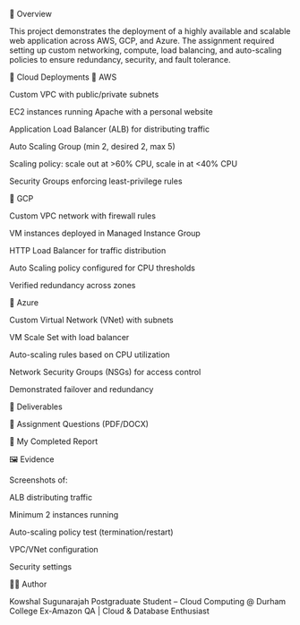 📌 Overview

This project demonstrates the deployment of a highly available and scalable web application across AWS, GCP, and Azure.
The assignment required setting up custom networking, compute, load balancing, and auto-scaling policies to ensure redundancy, security, and fault tolerance.

🚀 Cloud Deployments
🔹 AWS

Custom VPC with public/private subnets

EC2 instances running Apache with a personal website

Application Load Balancer (ALB) for distributing traffic

Auto Scaling Group (min 2, desired 2, max 5)

Scaling policy: scale out at >60% CPU, scale in at <40% CPU

Security Groups enforcing least-privilege rules

🔹 GCP

Custom VPC network with firewall rules

VM instances deployed in Managed Instance Group

HTTP Load Balancer for traffic distribution

Auto Scaling policy configured for CPU thresholds

Verified redundancy across zones

🔹 Azure

Custom Virtual Network (VNet) with subnets

VM Scale Set with load balancer

Auto-scaling rules based on CPU utilization

Network Security Groups (NSGs) for access control

Demonstrated failover and redundancy

📂 Deliverables

📑 Assignment Questions (PDF/DOCX)

📝 My Completed Report

🖼️ Evidence

Screenshots of:

ALB distributing traffic

Minimum 2 instances running

Auto-scaling policy test (termination/restart)

VPC/VNet configuration

Security settings

🧑‍💻 Author

Kowshal Sugunarajah
Postgraduate Student – Cloud Computing @ Durham College
Ex-Amazon QA | Cloud & Database Enthusiast

